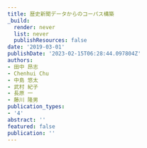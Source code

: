 ```yaml
---
title: 歴史新聞データからのコーパス構築
_build:
  render: never
  list: never
  publishResources: false
date: '2019-03-01'
publishDate: '2023-02-15T06:28:44.097804Z'
authors:
- 田中 昂志
- Chenhui Chu
- 中島 悠太
- 武村 紀子
- 長原 一
- 藤川 隆男
publication_types:
- '4'
abstract: ''
featured: false
publication: ''
---
```



